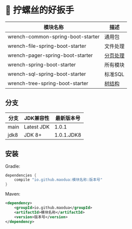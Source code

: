 # 🔧 拧螺丝的好扳手

| 模块名称 | 描述 |
| ------  | ---- |
| wrench-common-spring-boot-starter | 通用包 |
| wrench-file-spring-boot-starter | 文件处理 |
| wrench-pager-spring-boot-starter | [分页处理](/wrench-pager-spring-boot-starter/README.md) |
| wrench-spring-boot-starter | 所有模块 |
| wrench-sql-spring-boot-starter | 标准SQL |
| wrench-tree-spring-boot-starter | [树结构](/wrench-tree-spring-boot-starter/README.md) |

## 分支
| 分支 | JDK兼容性 | 最新版本号 |
| ------  | ---- | --- |
| main  | Latest JDK | 1.0.1 |
| jdk8 | JDK 8+ | 1.0.1.JDK8 |

## 安装

Gradle:
```groovy
dependencies {
    compile "io.github.maodua:模块名称:版本号"
}
```
Maven:
```xml
<dependency>
    <groupId>io.github.maodua</groupId>
    <artifactId>模块名称</artifactId>
    <version>版本号</version>
</dependency>
```


